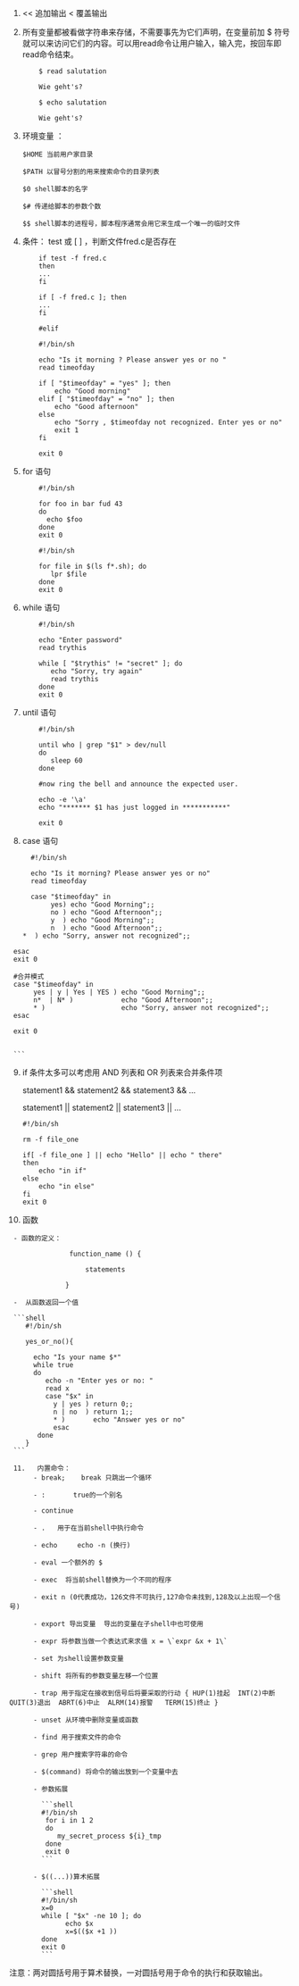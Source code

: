 1.    << 追加输出  < 覆盖输出

2.    所有变量都被看做字符串来存储，不需要事先为它们声明，在变量前加 $ 符号就可以来访问它们的内容。可以用read命令让用户输入，输入完，按回车即read命令结束。

      ```shell
          $ read salutation

          Wie geht's?

          $ echo salutation

          Wie geht's?
      ```

3.    环境变量 ：

          $HOME 当前用户家目录

          $PATH 以冒号分割的用来搜索命令的目录列表

          $0 shell脚本的名字

          $# 传递给脚本的参数个数

          $$ shell脚本的进程号，脚本程序通常会用它来生成一个唯一的临时文件

4.    条件： test 或 [  ] ，判断文件fred.c是否存在

      ```shell
          if test -f fred.c
          then 
          ...
          fi

          if [ -f fred.c ]; then 
          ...
          fi

          #elif

          #!/bin/sh

          echo "Is it morning ? Please answer yes or no "
          read timeofday

          if [ "$timeofday" = "yes" ]; then
              echo "Good morning"
          elif [ "$timeofday" = "no" ]; then
              echo "Good afternoon"
          else
              echo "Sorry , $timeofday not recognized. Enter yes or no"
              exit 1
          fi

          exit 0

      ```

5.    for 语句

      ```shell
          #!/bin/sh

          for foo in bar fud 43
          do
            echo $foo
          done
          exit 0

          #!/bin/sh

          for file in $(ls f*.sh); do
             lpr $file
          done
          exit 0
      ```

6.    while 语句

      ```shell
          #!/bin/sh

          echo "Enter password"
          read trythis

          while [ "$trythis" != "secret" ]; do
             echo "Sorry, try again"
             read trythis
          done
          exit 0
      ```

7.    until 语句

      ```shell
          #!/bin/sh

          until who | grep "$1" > dev/null
          do
             sleep 60
          done 

          #now ring the bell and announce the expected user.

          echo -e '\a'
          echo "******* $1 has just logged in ***********"

          exit 0
      ```

8.    case 语句

      ```shell
        #!/bin/sh

        echo "Is it morning? Please answer yes or no"
        read timeofday
         
        case "$timeofday" in
             yes) echo "Good Morning";;
             no ) echo "Good Afternoon";;
             y  ) echo "Good Morning";;
             n  ) echo "Good Afternoon";;
      *  ) echo "Sorry, answer not recognized";;
      ```
     esac
     exit 0
    
     #合并模式
     case "$timeofday" in
          yes | y | Yes | YES ) echo "Good Morning";;
          n*  | N* )            echo "Good Afternoon";;
          * )                   echo "Sorry, answer not recognized";;
     esac
    
     exit 0


     ```

9.   if 条件太多可以考虑用 AND 列表和 OR 列表来合并条件项

     statement1 && statement2 && statement3 && ...

     statement1 || statement2 || statement3 || ...

     ```shell
     #!/bin/sh

     rm -f file_one

     if[ -f file_one ] || echo "Hello" || echo " there"
     then 
         echo "in if"
     else
         echo "in else"
     fi
     exit 0
     ```

10.   函数

     - 函数的定义：

      ​             function_name () {

      ​                 statements

      ​            }

     -  从函数返回一个值

     ```shell
        #!/bin/sh

        yes_or_no(){
          
          echo "Is your name $*"
          while true
          do 
             echo -n "Enter yes or no: "
             read x
             case "$x" in
               y | yes ) return 0;;
               n | no  ) return 1;;
               * )       echo "Answer yes or no"
               esac
           done
        }
     ```

     11.   内置命令：
          - break;    break 只跳出一个循环

          - :       true的一个别名

          - continue

          - .   用于在当前shell中执行命令

          - echo     echo -n (换行)

          - eval 一个额外的 $

          - exec  将当前shell替换为一个不同的程序

          - exit n (0代表成功，126文件不可执行,127命令未找到,128及以上出现一个信号)

          - export 导出变量  导出的变量在子shell中也可使用

          - expr 将参数当做一个表达式来求值 x = \`expr &x + 1\`

          - set 为shell设置参数变量

          - shift 将所有的参数变量左移一个位置

          - trap 用于指定在接收到信号后将要采取的行动 { HUP(1)挂起  INT(2)中断  QUIT(3)退出  ABRT(6)中止  ALRM(14)报警   TERM(15)终止 }

          - unset 从环境中删除变量或函数

          - find 用于搜索文件的命令

          - grep 用户搜索字符串的命令

          - $(command) 将命令的输出放到一个变量中去

          - 参数拓展

            ```shell
            #!/bin/sh
             for i in 1 2
             do 
                my_secret_process ${i}_tmp
             done
             exit 0
            ```

          - $((...))算术拓展  

            ```shell
            #!/bin/sh
            x=0
            while [ "$x" -ne 10 ]; do
                  echo $x
                  x=$(($x +1 ))
            done
            exit 0
            ```

​                   注意：两对圆括号用于算术替换，一对圆括号用于命令的执行和获取输出。            